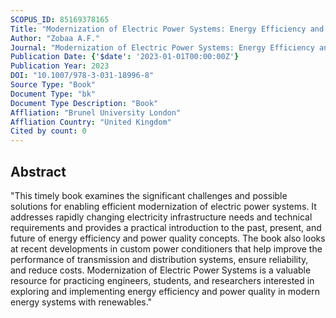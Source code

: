 ```yaml
---
SCOPUS_ID: 85169378165
Title: "Modernization of Electric Power Systems: Energy Efficiency and Power Quality"
Author: "Zobaa A.F."
Journal: "Modernization of Electric Power Systems: Energy Efficiency and Power Quality"
Publication Date: {'$date': '2023-01-01T00:00:00Z'}
Publication Year: 2023
DOI: "10.1007/978-3-031-18996-8"
Source Type: "Book"
Document Type: "bk"
Document Type Description: "Book"
Affliation: "Brunel University London"
Affliation Country: "United Kingdom"
Cited by count: 0
---
```


## Abstract
"This timely book examines the significant challenges and possible solutions for enabling efficient modernization of electric power systems. It addresses rapidly changing electricity infrastructure needs and technical requirements and provides a practical introduction to the past, present, and future of energy efficiency and power quality concepts. The book also looks at recent developments in custom power conditioners that help improve the performance of transmission and distribution systems, ensure reliability, and reduce costs. Modernization of Electric Power Systems is a valuable resource for practicing engineers, students, and researchers interested in exploring and implementing energy efficiency and power quality in modern energy systems with renewables."
